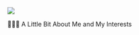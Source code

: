 <img src="https://capsule-render.vercel.app/api?type=wave&color=auto&height=120&section=header&text=Jackson%20Greig&fontSize=90&fontColor=90EE90" />


👨🏻‍💻  A Little Bit About Me and My Interests
